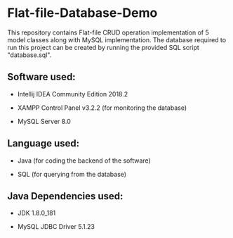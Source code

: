# Flat-file-Database-Demo

This repository contains Flat-file CRUD operation implementation of 5 model classes along with MySQL implementation. The database required to run this project can be created by running the provided SQL script "database.sql".

## Software used:
 * Intellij IDEA Community Edition 2018.2

 * XAMPP Control Panel v3.2.2 (for monitoring the database)

 * MySQL Server 8.0

## Language used:
 * Java (for coding the backend of the software)

 * SQL (for querying from the database)

## Java Dependencies used:
 * JDK 1.8.0_181

 * MySQL JDBC Driver 5.1.23
